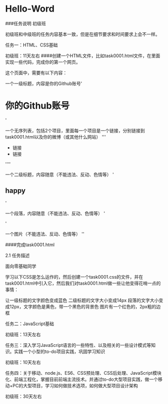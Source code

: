 # Hello-Word

###任务说明
初级班

初级班和中级班的任务内容基本一致，但是在细节要求和时间要求上会不一样。

任务一：HTML、CSS基础

初级班：11天左右
####创建一个HTML文件，比如task0001.html文件，在里面实现一些代码，完成你的第一个网页。

这个页面中，需要有以下内容：

一个一级标题，内容是你的Github账号'<h1>你的Github账号</h1>'

一个无序列表，包括2个项目，里面每一个项目是一个链接，分别链接到task0001.html以及你的微博（或其他什么网站）
'''<ul><li>链接</li><li>链接</li></ul>''''

一个二级标题，内容随意（不能违法、反动、色情等）
'<h2>happy</h2>'

一个段落，内容随意（不能违法、反动、色情等）
'<p></p>'

一个图片（不能违法、反动、色情等）
'<img src="" alt="">'

####完成task0001.html

2.1 任务描述

面向零基础同学

学习以下CSS是怎么运作的，然后创建一个task0001.css的文件，并在task0001.html中引入它，然后我们对task0001.html做一些让他变得花哨一点的事情：

让一级标题的文字颜色变成蓝色
二级标题的文字大小变成14px
段落的文字大小变成12px，文字颜色是黄色，带一个黑色的背景色
图片有一个红色的，2px粗的边框

任务二：JavaScript基础

初级班：13天左右

任务三：深入学习JavaScript语言的一些特性、以及相关的一些设计模式等知识。实践一个小型的to-do项目实践，巩固学习知识

初级班：10天左右

任务四：关于移动、node.js、ES6、CSS预处理、CSS后处理、JavaScript模块化、前端工程化，掌握目前前端主流技术。并通过to-do大型项目实践，做一个移动+PC的大型项目，学习如何做技术选项，如何做大型项目设计架构

初级班：30天左右
